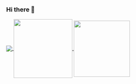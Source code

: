

### Hi there 👋

<!--
**take12012/take12012** is a ✨ _special_ ✨ repository because its `README.md` (this file) appears on your GitHub profile.

Here are some ideas to get you started:

- 🔭 I’m currently working on ...
- 🌱 I’m currently learning ...
- 👯 I’m looking to collaborate on ...
- 🤔 I’m looking for help with ...
- 💬 Ask me about ...
- 📫 How to reach me: ...
- 😄 Pronouns: ...
- ⚡ Fun fact: ...
-->

<a href="https://github.com/anuraghazra/github-readme-stats">
  <img align="center" src="https://git-hub-readme-stats-clone-9eo7.vercel.app/api/top-langs/?username=take12012&count_private=true&layout=compact&langs_count=10" />
</a>

<a href="https://github.com/anuraghazra/github-readme-stats">
  <img align="center" src="https://git-hub-readme-stats-clone-9eo7.vercel.app/api?username=take12012&include_all_commits=true&count_private=true&show_icons=true" height="158px" />
</a>

<a href="https://github.com/ryo-ma/github-profile-trophy">
  <img align="center" src="https://github-profile-trophy.vercel.app/?username=take12012&title=Joined2020,Commit,MultiLanguage,Repositories" height="151px" />
</a>
